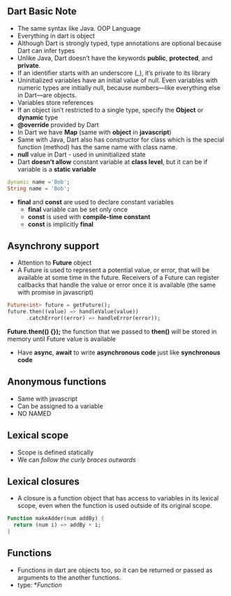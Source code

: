 ## Dart Basic Note

- The same syntax like Java. OOP Language
- Everything in dart is object
- Although Dart is strongly typed, type annotations are optional because Dart can infer types
- Unlike Java, Dart doesn’t have the keywords **public**, **protected**, and **private**.
- If an identifier starts with an underscore (_), it’s private to its library
- Uninitialized variables have an initial value of null. Even variables with numeric types are initially null, because numbers—like everything else in Dart—are objects.
- Variables store references
- If an object isn’t restricted to a single type, specify the **Object** or **dynamic** type
- **@override** provided by Dart
- In Dart we have **Map** (same with **object** in **javascript**)
- Same with Java, Dart also has constructor for class which is the special function (method) has the same name with class name.
- **null** value in Dart - used in uninitialized state
- Dart **doesn’t allow** constant variable at **class level**, but it can be if variable is a **static variable**

```dart
dynamic name ='Bob';
String name = 'Bob';
```

- **final** and **const** are used to declare constant variables
  - **final** variable can be set only once
  - **const** is used with **compile-time constant**
  - **const** is implicitly **final**

## Asynchrony support
- Attention to **Future** object
- A Future is used to represent a potential value, or error, that will be available at some time in the future. Receivers of a Future can register callbacks that handle the value or error once it is available (the same with promise in javascript)

```dart
Future<int> future = getFuture();
future.then((value) => handleValue(value))
      .catchError((error) => handleError(error));
```

**Future.then(() {});** the function that we passed to **then()** will be stored in memory until Future value is available

- Have **async**, **await** to write **asynchronous code** just like **synchronous code**

## Anonymous functions

- Same with javascript
- Can be assigned to a variable
- NO NAMED

## Lexical scope

- Scope is defined statically
- We can *follow the curly braces outwards*

## Lexical closures

- A closure is a function object that has access to variables in its lexical scope, even when the function is used outside of its original scope.

```dart
Function makeAdder(num addBy) {
  return (num i) => addBy + i;
}
```

## Functions

- Functions in dart are objects too, so it can be returned or passed as arguments to the another functions.
- type: **Function*
